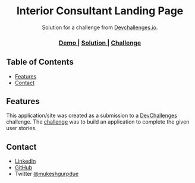<!-- Please update value in the {}  -->

<h1 align="center">Interior Consultant Landing Page</h1>

<div align="center">
   Solution for a challenge from  <a href="http://devchallenges.io" target="_blank">Devchallenges.io</a>.
</div>

<div align="center">
  <h3>
    <a href="https://mukeshgurpude.github.io/Responsive-DevChallenges/interior-consultant/">
      Demo
    </a>
    <span> | </span>
    <a href="https://github.com/mukeshgurpude./Responsive-DevChallenges/interior-consultant/}">
      Solution
    </a>
    <span> | </span>
    <a href="https://devchallenges.io/challenges/Jymh2b2FyebRTUljkNcb">
      Challenge
    </a>
  </h3>
</div>

<!-- TABLE OF CONTENTS -->

## Table of Contents

- [Features](#features)
- [Contact](#contact)

## Features

<!-- List the features of your application or follow the template. Don't share the figma file here :) -->

This application/site was created as a submission to a [DevChallenges](https://devchallenges.io/challenges) challenge. The [challenge](https://devchallenges.io/challenges/Jymh2b2FyebRTUljkNcb) was to build an application to complete the given user stories.

## Contact

- [LinkedIn](https://linkedin.com/in/mukeshgurpude)
- [GitHub](https://github.com/mukeshgurpude)
- Twitter [@mukeshgurpdue](https://twitter.com/mukeshgurpude)
